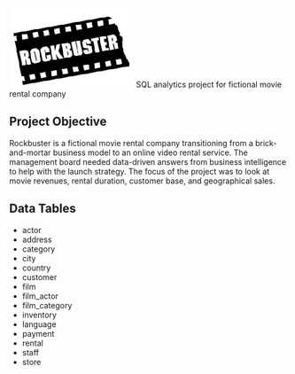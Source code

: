 ![Blockbuster parody logo.](https://github.com/bruceramseyer/rockbuster/blob/main/ROCKBUSTER%20logo.png)
SQL analytics project for fictional movie rental company

## Project Objective
Rockbuster is a fictional movie rental company transitioning from a brick-and-mortar business model to an online video rental service. The management board needed data-driven answers from business intelligence to help with the launch strategy. The focus of the project was to look at movie revenues, rental duration, customer base, and geographical sales. 

## Data Tables
+ actor
+ address
+ category
+ city
+ country
+ customer
+ film
+ film_actor
+ film_category
+ inventory
+ language
+ payment
+ rental
+ staff
+ store
